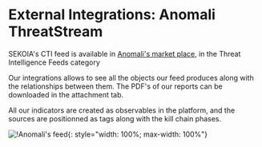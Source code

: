 # External Integrations: Anomali ThreatStream

SEKOIA's CTI feed is available in [Anomali's market place](https://www.anomali.com/marketplace/threat-intelligence-feeds), in the Threat Intelligence Feeds category

Our integrations allows to see all the objects our feed produces along with the relationships between them.
The PDF's of our reports can be downloaded in the attachment tab. 

All our indicators are created as observables in the platform, and the sources are positionned as tags along with the kill chain phases.

![!Anomali's feed](/assets/intelligence_center/anomali_feed.png){: style="width: 100%; max-width: 100%"}
